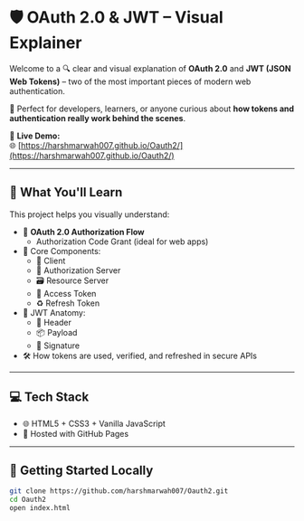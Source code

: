 # 🛡️ OAuth 2.0 & JWT – Visual Explainer

Welcome to a 🔍 clear and visual explanation of **OAuth 2.0** and **JWT (JSON Web Tokens)** – two of the most important pieces of modern web authentication.

🎯 Perfect for developers, learners, or anyone curious about **how tokens and authentication really work behind the scenes**.

🔗 **Live Demo:**  
🌐 [https://harshmarwah007.github.io/Oauth2/](https://harshmarwah007.github.io/Oauth2/)

---

## 🧠 What You'll Learn

This project helps you visually understand:

- 🔐 **OAuth 2.0 Authorization Flow**
  - Authorization Code Grant (ideal for web apps)
- 🧩 Core Components:
  - 👤 Client
  - 🏦 Authorization Server
  - 🗃️ Resource Server
  - 🪪 Access Token
  - ♻️ Refresh Token
- 🧾 JWT Anatomy:
  - 📄 Header
  - 📦 Payload
  - 🔏 Signature
- 🛠️ How tokens are used, verified, and refreshed in secure APIs

---

## 💻 Tech Stack

- 🌐 HTML5 + CSS3 + Vanilla JavaScript
- 🚀 Hosted with GitHub Pages

---

## 🚀 Getting Started Locally

```bash
git clone https://github.com/harshmarwah007/Oauth2.git
cd Oauth2
open index.html
